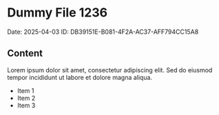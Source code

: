 # Dummy File 1236

Date: 2025-04-03
ID: DB39151E-B081-4F2A-AC37-AFF794CC15A8

## Content

Lorem ipsum dolor sit amet, consectetur adipiscing elit.
Sed do eiusmod tempor incididunt ut labore et dolore magna aliqua.

* Item 1
* Item 2
* Item 3
